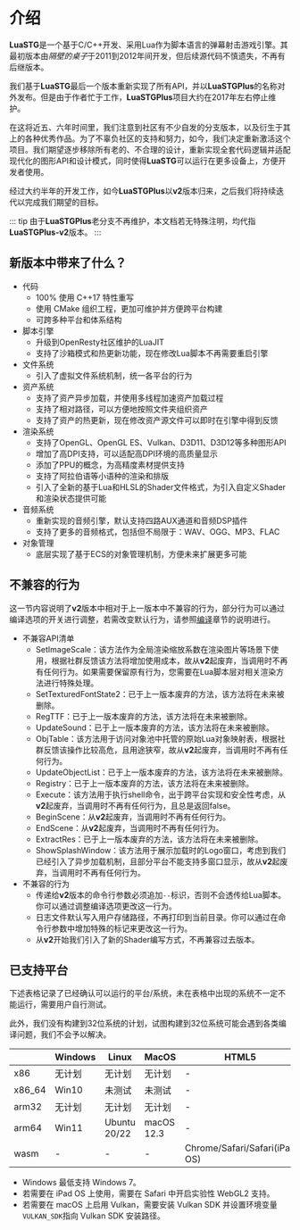 # 介绍

**LuaSTG**是一个基于C/C++开发、采用Lua作为脚本语言的弹幕射击游戏引擎。其最初版本由*隔壁的桌子*于2011到2012年间开发，但后续源代码不慎遗失，不再有后继版本。

我们基于**LuaSTG**最后一个版本重新实现了所有API，并以**LuaSTGPlus**的名称对外发布。但是由于作者忙于工作，**LuaSTGPlus**项目大约在2017年左右停止维护。

在这将近五、六年时间里，我们注意到社区有不少自发的分支版本，以及衍生于其上的各种优秀作品。为了不辜负社区的支持和努力，如今，我们决定重新激活这个项目。我们期望逐步移除所有老的、不合理的设计，重新实现全套代码逻辑并适配现代化的图形API和设计模式，同时使得**LuaSTG**可以运行在更多设备上，方便开发者使用。

经过大约半年的开发工作，如今**LuaSTGPlus**以**v2**版本归来，之后我们将持续迭代以完成我们期望的目标。

::: tip
由于**LuaSTGPlus**老分支不再维护，本文档若无特殊注明，均代指**LuaSTGPlus-v2**版本。
:::

## 新版本中带来了什么？

- 代码
    - 100% 使用 C++17 特性重写
    - 使用 CMake 组织工程，更加可维护并方便跨平台构建
    - 可跨多种平台和体系结构
- 脚本引擎
    - 升级到OpenResty社区维护的LuaJIT
    - 支持了沙箱模式和热更新功能，现在修改Lua脚本不再需要重启引擎
- 文件系统
    - 引入了虚拟文件系统机制，统一各平台的行为
- 资产系统
    - 支持了资产异步加载，并使用多线程加速资产加载过程
    - 支持了相对路径，可以方便地按照文件夹组织资产
    - 支持了资产的热更新，现在修改资产源文件可以即时在引擎中得到反馈
- 渲染系统
    - 支持了OpenGL、OpenGL ES、Vulkan、D3D11、D3D12等多种图形API
    - 增加了高DPI支持，可以适配高DPI环境的高质量显示
    - 添加了PPU的概念，为高精度素材提供支持
    - 支持了阿拉伯语等小语种的渲染和排版
    - 引入了全新的基于Lua和HLSL的Shader文件格式，为引入自定义Shader和渲染状态提供可能
- 音频系统
    - 重新实现的音频引擎，默认支持四路AUX通道和音频DSP插件
    - 支持了更多的音频格式，包括但不局限于：WAV、OGG、MP3、FLAC
- 对象管理
    - 底层实现了基于ECS的对象管理机制，方便未来扩展更多可能

## 不兼容的行为

这一节内容说明了**v2**版本中相对于上一版本中不兼容的行为，部分行为可以通过编译选项的开关进行调整，若需改变默认行为，请参照[编译](./Compile.md)章节的说明进行。

- 不兼容API清单
    - SetImageScale：该方法作为全局渲染缩放系数在渲染图片等场景下使用，根据社群反馈该方法将增加使用成本，故从**v2**起废弃，当调用时不再有任何行为。如果需要保留原有行为，您需要在Lua脚本层对相关渲染方法进行特殊处理。
    - SetTexturedFontState2：已于上一版本废弃的方法，该方法将在未来被删除。
    - RegTTF：已于上一版本废弃的方法，该方法将在未来被删除。
    - UpdateSound：已于上一版本废弃的方法，该方法将在未来被删除。
    - ObjTable：该方法用于访问对象池中托管的原始Lua对象映射表，根据社群反馈该操作比较高危，且用途狭窄，故从**v2**起废弃，当调用时不再有任何行为。
    - UpdateObjectList：已于上一版本废弃的方法，该方法将在未来被删除。
    - Registry：已于上一版本废弃的方法，该方法将在未来被删除。
    - Execute：该方法用于执行shell命令，出于跨平台实现和安全性考虑，从**v2**起废弃，当调用时不再有任何行为，且总是返回false。
    - BeginScene：从**v2**起废弃，当调用时不再有任何行为。
    - EndScene：从**v2**起废弃，当调用时不再有任何行为。
    - ExtractRes：已于上一版本废弃的方法，该方法将在未来被删除。
    - ShowSplashWindow：该方法用于展示加载时的Logo窗口，考虑到我们已经引入了异步加载机制，且部分平台不能支持多窗口显示，故从**v2**起废弃，当调用时不再有任何行为。
- 不兼容的行为
    - 传递给**v2**版本的命令行参数必须追加`--`标识，否则不会透传给Lua脚本。你可以通过调整编译选项更改这一行为。
    - 日志文件默认写入用户存储路径，不再打印到当前目录。你可以通过在命令行参数中增加特殊的标记来更改这一行为。
    - 从**v2**开始我们引入了新的Shader编写方式，不再兼容过去版本。

## 已支持平台

下述表格记录了已经确认可以运行的平台/系统，未在表格中出现的系统不一定不能运行，需要用户自行测试。

此外，我们没有构建到32位系统的计划，试图构建到32位系统可能会遇到各类编译问题，我们不会予以解决。

|        | Windows  | Linux        | MacOS      | HTML5                         |
| ------ | -------- | ------------ | ---------- | ----------------------------- |
| x86    | 无计划    | 无计划        | 无计划      | -                             |
| x86_64 | Win10    | 未测试        | 未测试      | -                             |
| arm32  | 无计划    | 无计划        | 无计划      | -                             |
| arm64  | Win11    | Ubuntu 20/22 | macOS 12.3 | -                             |
| wasm   | -        | -            | -          | Chrome/Safari/Safari(iPad OS) | 

* Windows 最低支持 Windows 7。
* 若需要在 iPad OS 上使用，需要在 Safari 中开启实验性 WebGL2 支持。
* 若需要在 macOS 上启用 Vulkan，需要安装 Vulkan SDK 并设置环境变量`VULKAN_SDK`指向 Vulkan SDK 安装路径。
